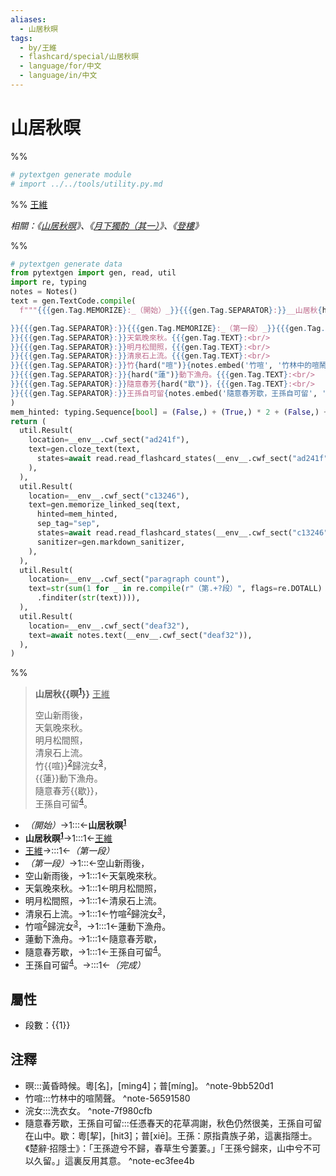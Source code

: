 ```yaml
---
aliases:
  - 山居秋暝
tags:
  - by/王維
  - flashcard/special/山居秋暝
  - language/for/中文
  - language/in/中文
---
```


# 山居秋暝

%%

```Python
# pytextgen generate module
# import ../../tools/utility.py.md
```

%%
<u>王維</u>

_相關：《[山居秋暝](山居秋暝.md)》、《[月下獨酌（其一）](月下獨酌（其一）.md)》、《[登樓](登樓.md)》_

%%

```Python
# pytextgen generate data
from pytextgen import gen, read, util
import re, typing
notes = Notes()
text = gen.TextCode.compile(
  f"""{{{gen.Tag.MEMORIZE}:_（開始）_}}{{{gen.Tag.SEPARATOR}:}}__山居秋{hard(f"暝{notes.embed('暝', '黃昏時候。粵[名]，[ming4]；普[mínɡ]。')}")}__{{{gen.Tag.TEXT}: }}{{{gen.Tag.SEPARATOR}:}}<u>王維</u>{{{gen.Tag.TEXT}:

}}{{{gen.Tag.SEPARATOR}:}}{{{gen.Tag.MEMORIZE}:_（第一段）_}}{{{gen.Tag.SEPARATOR}:}}空山新雨後，{{{gen.Tag.TEXT}:<br/>
}}{{{gen.Tag.SEPARATOR}:}}天氣晚來秋。{{{gen.Tag.TEXT}:<br/>
}}{{{gen.Tag.SEPARATOR}:}}明月松間照，{{{gen.Tag.TEXT}:<br/>
}}{{{gen.Tag.SEPARATOR}:}}清泉石上流。{{{gen.Tag.TEXT}:<br/>
}}{{{gen.Tag.SEPARATOR}:}}竹{hard("喧")}{notes.embed('竹喧', '竹林中的喧鬧聲。')}歸浣女{notes.embed('浣女', '洗衣女。')}，{{{gen.Tag.TEXT}:<br/>
}}{{{gen.Tag.SEPARATOR}:}}{hard("蓮")}動下漁舟。{{{gen.Tag.TEXT}:<br/>
}}{{{gen.Tag.SEPARATOR}:}}隨意春芳{hard("歇")}，{{{gen.Tag.TEXT}:<br/>
}}{{{gen.Tag.SEPARATOR}:}}王孫自可留{notes.embed('隨意春芳歇，王孫自可留', '任憑春天的花草凋謝，秋色仍然很美，王孫自可留在山中。歇：粵[挈]，[hit3]；普[xiē]。王孫：原指貴族子弟，這裏指隱士。《楚辭‧招隱士》：「王孫遊兮不歸，春草生兮萋萋。」「王孫兮歸來，山中兮不可以久留。」這裏反用其意。')}。{{{gen.Tag.SEPARATOR}:}}{{{gen.Tag.MEMORIZE}:_（完成）_}}"""
)
mem_hinted: typing.Sequence[bool] = (False,) + (True,) * 2 + (False,) + (True,) * 8 + (False,)
return (
  util.Result(
    location=__env__.cwf_sect("ad241f"),
    text=gen.cloze_text(text,
      states=await read.read_flashcard_states(__env__.cwf_sect("ad241f")),
    ),
  ),
  util.Result(
    location=__env__.cwf_sect("c13246"),
    text=gen.memorize_linked_seq(text,
      hinted=mem_hinted,
      sep_tag="sep",
      states=await read.read_flashcard_states(__env__.cwf_sect("c13246")),
      sanitizer=gen.markdown_sanitizer,
    ),
  ),
  util.Result(
    location=__env__.cwf_sect("paragraph count"),
    text=str(sum(1 for _ in re.compile(r"（第.+?段）", flags=re.DOTALL)
      .finditer(str(text)))),
  ),
  util.Result(
    location=__env__.cwf_sect("deaf32"),
    text=await notes.text(__env__.cwf_sect("deaf32")),
  ),
)
```

%%

<!--pytextgen generate section="ad241f"--><!-- The following content is generated at 2023-03-08T14:33:36.500951+08:00. Any edits will be overridden! -->

> __山居秋{{暝<sup>[1](#^note-9bb520d1)</sup>}}__ <u>王維</u>
>
> 空山新雨後，<br/>
> 天氣晚來秋。<br/>
> 明月松間照，<br/>
> 清泉石上流。<br/>
> 竹{{喧}}<sup>[2](#^note-56591580)</sup>歸浣女<sup>[3](#^note-7f980cfb)</sup>，<br/>
> {{蓮}}動下漁舟。<br/>
> 隨意春芳{{歇}}，<br/>
> 王孫自可留<sup>[4](#^note-ec3fee4b)</sup>。 <!--SR:!2024-04-08,306,337!2025-09-30,696,319!2024-06-21,367,339!2025-11-12,739,339-->

<!--/pytextgen-->

<!--pytextgen generate section="c13246"--><!-- The following content is generated at 2024-01-04T20:17:57.208932+08:00. Any edits will be overridden! -->

- _（開始）_→1:::←__山居秋暝<sup>[1](#^note-9bb520d1)</sup>__ <!--SR:!2025-01-25,548,290!2027-04-10,1243,330-->
- __山居秋暝<sup>[1](#^note-9bb520d1)</sup>__→1:::1←<u>王維</u> <!--SR:!2024-09-13,421,250!2025-06-14,664,270-->
- <u>王維</u>→:::1←_（第一段）_ <!--SR:!2025-09-28,819,330!2024-06-13,411,270-->
- _（第一段）_→1:::←空山新雨後， <!--SR:!2025-01-02,520,250!2025-12-14,878,330-->
- 空山新雨後，→1:::1←天氣晚來秋。 <!--SR:!2025-01-08,556,270!2025-06-12,662,270-->
- 天氣晚來秋。→1:::1←明月松間照， <!--SR:!2024-12-22,408,230!2024-10-17,377,230-->
- 明月松間照，→1:::1←清泉石上流。 <!--SR:!2024-09-05,470,270!2024-09-11,474,270-->
- 清泉石上流。→1:::1←竹喧<sup>[2](#^note-56591580)</sup>歸浣女<sup>[3](#^note-7f980cfb)</sup>， <!--SR:!2024-11-08,464,250!2024-12-16,538,270-->
- 竹喧<sup>[2](#^note-56591580)</sup>歸浣女<sup>[3](#^note-7f980cfb)</sup>，→1:::1←蓮動下漁舟。 <!--SR:!2025-01-20,563,270!2024-07-07,404,250-->
- 蓮動下漁舟。→1:::1←隨意春芳歇， <!--SR:!2025-12-21,778,270!2025-05-12,647,270-->
- 隨意春芳歇，→1:::1←王孫自可留<sup>[4](#^note-ec3fee4b)</sup>。 <!--SR:!2026-09-14,925,270!2025-03-04,593,270-->
- 王孫自可留<sup>[4](#^note-ec3fee4b)</sup>。→:::1←_（完成）_ <!--SR:!2025-06-14,738,330!2024-12-02,558,290-->

<!--/pytextgen-->

## 屬性

- 段數：{{<!--pytextgen generate section="paragraph count"--><!-- The following content is generated at 2023-03-01T01:11:58.424419+08:00. Any edits will be overridden! -->1<!--/pytextgen-->}} <!--SR:!2027-04-25,1178,357-->

## 注釋

<!--pytextgen generate section="deaf32"--><!-- The following content is generated at 2024-01-04T20:17:57.261805+08:00. Any edits will be overridden! -->

- 暝:::黃昏時候。粵[名]，[ming4]；普[mínɡ]。 <a id="^note-9bb520d1"></a>^note-9bb520d1 <!--SR:!2024-07-15,173,220!2024-06-19,365,340-->
- 竹喧:::竹林中的喧鬧聲。 <a id="^note-56591580"></a>^note-56591580 <!--SR:!2025-05-15,545,280!2024-06-20,366,340-->
- 浣女:::洗衣女。 <a id="^note-7f980cfb"></a>^note-7f980cfb <!--SR:!2024-04-09,307,337!2024-06-11,357,339-->
- 隨意春芳歇，王孫自可留:::任憑春天的花草凋謝，秋色仍然很美，王孫自可留在山中。歇：粵[挈]，[hit3]；普[xiē]。王孫：原指貴族子弟，這裏指隱士。《楚辭‧招隱士》：「王孫遊兮不歸，春草生兮萋萋。」「王孫兮歸來，山中兮不可以久留。」這裏反用其意。 <a id="^note-ec3fee4b"></a>^note-ec3fee4b <!--SR:!2024-05-02,71,181!2025-12-25,721,321-->

<!--/pytextgen-->
